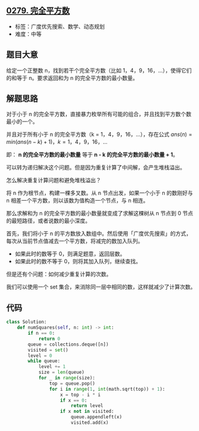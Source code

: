 ## [0279. 完全平方数](https://leetcode-cn.com/problems/perfect-squares/)

- 标签：广度优先搜索、数学、动态规划
- 难度：中等

## 题目大意

给定一个正整数 n，找到若干个完全平方数（比如 1，4，9，16，...），使得它们的和等于 n。要求返回和为 n 的完全平方数的最小数量。

## 解题思路

对于小于 n 的完全平方数，直接暴力枚举所有可能的组合，并且找到平方数个数最小的一个。

并且对于所有小于 n 的完全平方数（k = 1，4，9，16，...），存在公式 $ans(n) = min(ans(n-k) + 1)，k = 1，4，9，16，...$

即： **n 的完全平方数的最小数量** 等于 **n - k 的完全平方数的最小数量 + 1**。

可以转为递归解决这个问题。但是因为重复计算了中间解，会产生堆栈溢出。

怎么解决重复计算问题和避免堆栈溢出？

将 n 作为根节点，构建一棵多叉数。从 n 节点出发，如果一个小于 n 的数刚好与 n 相差一个平方数，则以该数为值构造一个节点，与 n 相连。

那么求解和为 n 的完全平方数的最小数量就变成了求解这棵树从 n 节点到 0 节点的最短路径，或者说数的最小深度。

首先，我们将小于 n 的平方数放入数组中。然后使用「广度优先搜索」的方式，每次从当前节点值减去一个平方数，将减完的数加入队列。

- 如果此时的数等于 0，则满足题意，返回层数。
- 如果此时的数不等于 0，则将其加入队列，继续查找。

但是还有个问题：如何减少重复计算的次数。

我们可以使用一个 set 集合，来消除同一层中相同的数，这样就减少了计算次数。

## 代码

```Python
class Solution:
    def numSquares(self, n: int) -> int:
        if n == 0:
            return 0
        queue = collections.deque([n])
        visited = set()
        level = 0
        while queue:
            level += 1
            size = len(queue)
            for _ in range(size):
                top = queue.pop()
                for i in range(1, int(math.sqrt(top)) + 1):
                    x = top - i * i
                    if x == 0:
                        return level
                    if x not in visited:
                        queue.appendleft(x)
                        visited.add(x)
```

